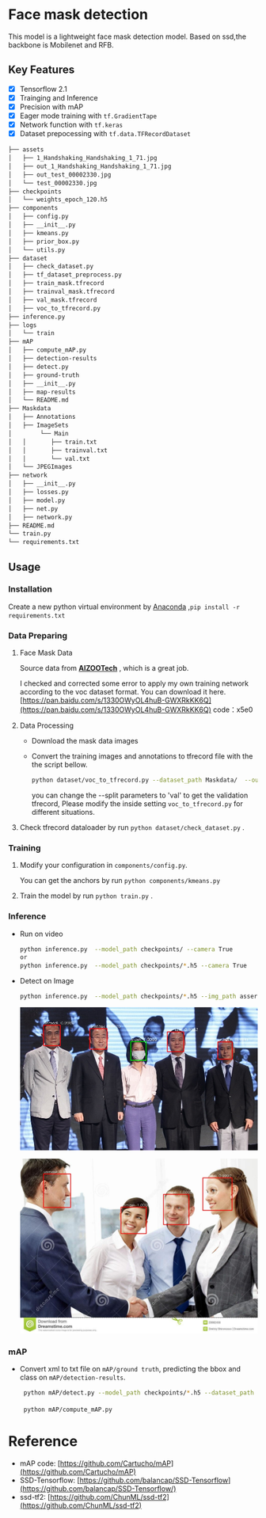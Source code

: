 # Face mask detection


This model is a lightweight face mask detection model. Based on ssd,the backbone is Mobilenet and RFB.
 

## Key Features

- [x] Tensorflow 2.1
- [x] Trainging and Inference
- [x] Precision with mAP
- [x] Eager mode training with `tf.GradientTape`
- [x] Network function with `tf.keras`
- [x] Dataset prepocessing with `tf.data.TFRecordDataset`

```bash
├── assets
│   ├── 1_Handshaking_Handshaking_1_71.jpg
│   ├── out_1_Handshaking_Handshaking_1_71.jpg
│   ├── out_test_00002330.jpg
│   └── test_00002330.jpg
├── checkpoints
│   └── weights_epoch_120.h5
├── components
│   ├── config.py
│   ├── __init__.py
│   ├── kmeans.py
│   ├── prior_box.py
│   └── utils.py
├── dataset
│   ├── check_dataset.py
│   ├── tf_dataset_preprocess.py
│   ├── train_mask.tfrecord
│   ├── trainval_mask.tfrecord
│   ├── val_mask.tfrecord
│   ├── voc_to_tfrecord.py
├── inference.py
├── logs
│   └── train
├── mAP
│   ├── compute_mAP.py
│   ├── detection-results
│   ├── detect.py
│   ├── ground-truth
│   ├── __init__.py
│   ├── map-results
│   └── README.md
├── Maskdata
│   ├── Annotations
│   ├── ImageSets
│        └── Main
│   │       ├── train.txt
│   │       ├── trainval.txt
│   │       └── val.txt
│   └── JPEGImages
├── network
│   ├── __init__.py
│   ├── losses.py
│   ├── model.py
│   ├── net.py
│   ├── network.py
├── README.md
└── train.py
└── requirements.txt
```

## Usage

### Installation

Create a new python virtual environment by [Anaconda](https://www.anaconda.com/) ,`pip install -r requirements.txt`

### Data Preparing

1. Face Mask Data

   Source data from  [**AIZOOTech**](https://github.com/AIZOOTech/FaceMaskDetection)  , which is a great job. 

   I checked  and corrected some error to apply my own training network according to the voc dataset format. You can download it here. [https://pan.baidu.com/s/1330OWyOL4huB-GWXRkKK6Q](https://pan.baidu.com/s/1330OWyOL4huB-GWXRkKK6Q) code：x5e0

2. Data Processing

   + Download the mask data images 

   + Convert the training images and annotations to tfrecord file with the the script bellow.

     ```bash
     python dataset/voc_to_tfrecord.py --dataset_path Maskdata/  --output_file dataset/train_mask.tfrecord --split train
     ```

     you can change the --split parameters to 'val' to get the validation tfrecord, Please modify the inside setting `voc_to_tfrecord.py` for different situations.

3. Check tfrecord dataloader by run `python dataset/check_dataset.py` .

### Training

1. Modify your configuration in `components/config.py`. 

   You can get the anchors by run `python components/kmeans.py`

2. Train the model by run `python train.py` .

### Inference

+ Run on video

  ```bash
  python inference.py  --model_path checkpoints/ --camera True
  or
  python inference.py  --model_path checkpoints/*.h5 --camera True
  ```

+ Detect on Image

  ```bash
  python inference.py  --model_path checkpoints/*.h5 --img_path assert/1_Handshaking_Handshaking_1_71.jpg
  ```

  ![](https://raw.githubusercontent.com/PureHing/face-mask-detection-tf2/master/assets/out_test_00002330.jpg)

  ![](https://raw.githubusercontent.com/PureHing/face-mask-detection-tf2/master/assets/out_1_Handshaking_Handshaking_1_71.jpg)
  

### mAP

+ Convert xml to txt file on  `mAP/ground truth`, predicting  the bbox and class on `mAP/detection-results`.

  ```bash
   python mAP/detect.py --model_path checkpoints/*.h5 --dataset_path Maskdata/ --split val 
  
   python mAP/compute_mAP.py
  ```

# Reference
+ mAP code: [https://github.com/Cartucho/mAP](https://github.com/Cartucho/mAP)
+ SSD-Tensorflow: [https://github.com/balancap/SSD-Tensorflow](https://github.com/balancap/SSD-Tensorflow/)
+ ssd-tf2: [https://github.com/ChunML/ssd-tf2](https://github.com/ChunML/ssd-tf2)